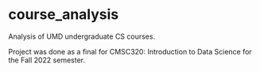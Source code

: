# course_analysis
Analysis of UMD undergraduate CS courses.

Project was done as a final for CMSC320: Introduction to Data Science for the Fall 2022 semester.
